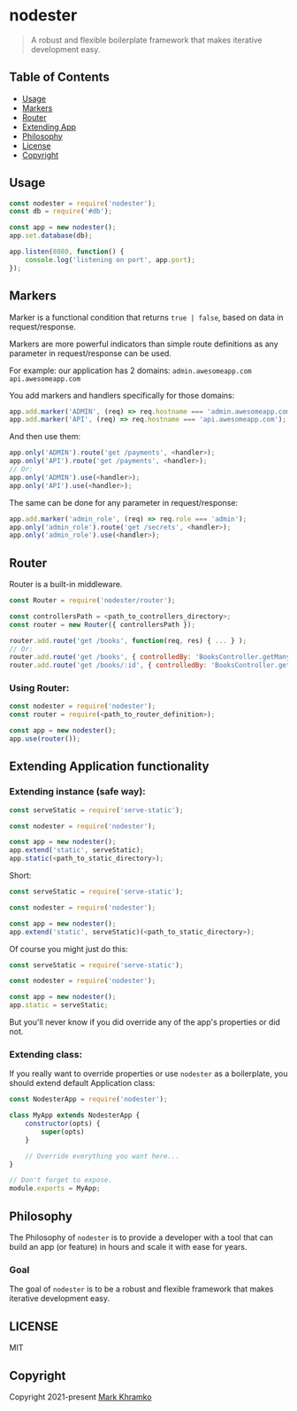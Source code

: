 # nodester
>  A robust and flexible boilerplate framework that makes iterative development easy.

## Table of Contents

- [Usage](#usage)
- [Markers](#markers)
- [Router](#router)
- [Extending App](#extending-application-functionality)
- [Philosophy](#philosophy)
- [License](#license)
- [Copyright](#copyright)

## Usage

```js
const nodester = require('nodester');
const db = require('#db');

const app = new nodester();
app.set.database(db);

app.listen(8080, function() {
	console.log('listening on port', app.port);
});
```

## Markers

Marker is a functional condition that returns `true | false`, based on data in request/response.

Markers are more powerful indicators than simple route definitions as any parameter in request/response can be used.

For example: our application has 2 domains:
`admin.awesomeapp.com`
`api.awesomeapp.com`

You add markers and handlers specifically for those domains:

```js
app.add.marker('ADMIN', (req) => req.hostname === 'admin.awesomeapp.com');
app.add.marker('API', (req) => req.hostname === 'api.awesomeapp.com');
```

And then use them:

```js
app.only('ADMIN').route('get /payments', <handler>);
app.only('API').route('get /payments', <handler>);
// Or:
app.only('ADMIN').use(<handler>);
app.only('API').use(<handler>);
```

The same can be done for any parameter in request/response:

```js
app.add.marker('admin_role', (req) => req.role === 'admin');
app.only('admin_role').route('get /secrets', <handler>);
app.only('admin_role').use(<handler>);
```

## Router

Router is a built-in middleware.

```js
const Router = require('nodester/router');

const controllersPath = <path_to_controllers_directory>;
const router = new Router({ controllersPath });

router.add.route('get /books', function(req, res) { ... } );
// Or:
router.add.route('get /books', { controlledBy: 'BooksController.getMany' } );
router.add.route('get /books/:id', { controlledBy: 'BooksController.getOne' } );
```

### Using Router:

```js
const nodester = require('nodester');
const router = require(<path_to_router_definition>);

const app = new nodester();
app.use(router());
```


## Extending Application functionality


### Extending instance (safe way):

```js
const serveStatic = require('serve-static');

const nodester = require('nodester');

const app = new nodester();
app.extend('static', serveStatic);
app.static(<path_to_static_directory>);
```

Short:
```js
const serveStatic = require('serve-static');

const nodester = require('nodester');

const app = new nodester();
app.extend('static', serveStatic)(<path_to_static_directory>);
```

Of course you might just do this:
```js
const serveStatic = require('serve-static');

const nodester = require('nodester');

const app = new nodester();
app.static = serveStatic;
````
But you'll never know if you did override any of the app's properties or did not.


### Extending class:

If you really want to override properties or use `nodester` as a boilerplate, you should extend default Application class:

```js
const NodesterApp = require('nodester');

class MyApp extends NodesterApp {
	constructor(opts) {
		super(opts)
	}

	// Override everything you want here...
}

// Don't forget to expose.
module.exports = MyApp;
```

## Philosophy

The Philosophy of `nodester` is to provide a developer with a tool that can build an app (or feature) in hours and scale it with ease for years.

### Goal

The goal of `nodester` is to be a robust and flexible framework that makes iterative development easy.


## LICENSE

MIT

## Copyright
Copyright 2021-present [Mark Khramko](https://github.com/MarkKhramko)
